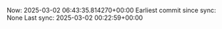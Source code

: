 Now: 2025-03-02 06:43:35.814270+00:00 Earliest commit since sync: None Last sync: 2025-03-02 00:22:59+00:00
